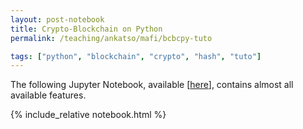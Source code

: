 ```yaml
---
layout: post-notebook
title: Crypto-Blockchain on Python
permalink: /teaching/ankatso/mafi/bcbcpy-tuto

tags: ["python", "blockchain", "crypto", "hash", "tuto"]
---
```


The following Jupyter Notebook, available [[here](https://github.com/aheritianad/BootCamp-BlockChain-and-Python/tree/main/tuto)], contains almost all available features.

{% include_relative notebook.html %}
